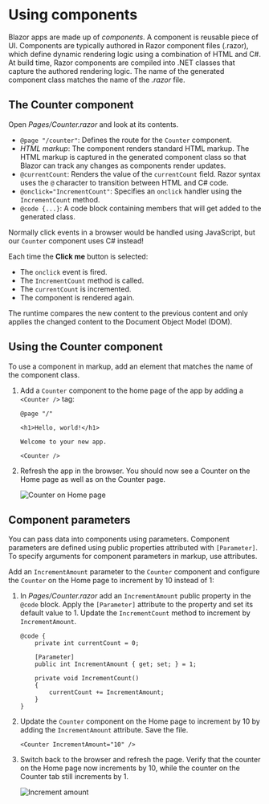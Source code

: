 # Using components

Blazor apps are made up of *components*. A component is reusable piece of UI. Components are typically authored in Razor component files (.razor), which define dynamic rendering logic using a combination of HTML and C#. At build time, Razor components are compiled into .NET classes that capture the authored rendering logic. The name of the generated component class matches the name of the *.razor* file.

## The Counter component

Open *Pages/Counter.razor* and look at its contents.

- `@page "/counter"`: Defines the route for the `Counter` component.
- *HTML markup*: The component renders standard HTML markup. The HTML markup is captured in the generated component class so that Blazor can track any changes as components render updates.
- `@currentCount`: Renders the value of the `currentCount` field. Razor syntax uses the `@` character to transition between HTML and C# code. 
- `@onclick="IncrementCount"`: Specifies an `onclick` handler using the `IncrementCount` method.
- `@code {...}`: A code block containing members that will get added to the generated class.

Normally click events in a browser would be handled using JavaScript, but our `Counter` component uses C# instead!

Each time the **Click me** button is selected:

* The `onclick` event is fired.
* The `IncrementCount` method is called.
* The `currentCount` is incremented.
* The component is rendered again.

The runtime compares the new content to the previous content and only applies the changed content to the Document Object Model (DOM).

## Using the Counter component

To use a component in markup, add an element that matches the name of the component class.

1. Add a `Counter` component to the home page of the app by adding a `<Counter />` tag:

    ```
    @page "/"

    <h1>Hello, world!</h1>

    Welcome to your new app.

    <Counter />
    ```

1. Refresh the app in the browser. You should now see a Counter on the Home page as well as on the Counter page.

    ![Counter on Home page](https://user-images.githubusercontent.com/1874516/67259642-d4b70700-f44b-11e9-8f07-ce0a1e01ed9c.png)

## Component parameters

You can pass data into components using parameters. Component parameters are defined using public properties attributed with `[Parameter]`. To specify arguments for component parameters in markup, use attributes.

Add an `IncrementAmount` parameter to the `Counter` component and configure the `Counter` on the Home page to increment by 10 instead of 1:

1. In *Pages/Counter.razor* add an `IncrementAmount` public property in the `@code` block. Apply the `[Parameter]` attribute to the property and set its default value to 1. Update the `IncrementCount` method to increment by `IncrementAmount`.

    ```
    @code {
        private int currentCount = 0;

        [Parameter]
        public int IncrementAmount { get; set; } = 1;

        private void IncrementCount()
        {
            currentCount += IncrementAmount;
        }
    }
    ```

1. Update the `Counter` component on the Home page to increment by 10 by adding the `IncrementAmount` attribute. Save the file.

    ```
    <Counter IncrementAmount="10" />
    ```

1. Switch back to the browser and refresh the page. Verify that the counter on the Home page now increments by 10, while the counter on the Counter tab still increments by 1.

    ![Increment amount](https://user-images.githubusercontent.com/1874516/67259988-b9e59200-f44d-11e9-9fa1-37036bde790a.png)
